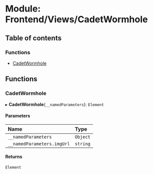 # Module: Frontend/Views/CadetWormhole

## Table of contents

### Functions

- [CadetWormhole](Frontend_Views_CadetWormhole.md#cadetwormhole)

## Functions

### CadetWormhole

▸ **CadetWormhole**(`__namedParameters`): `Element`

#### Parameters

| Name                       | Type     |
| :------------------------- | :------- |
| `__namedParameters`        | `Object` |
| `__namedParameters.imgUrl` | `string` |

#### Returns

`Element`
